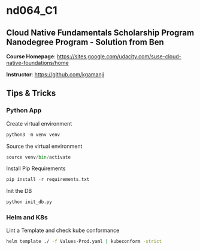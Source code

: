 # nd064_C1

## Cloud Native Fundamentals Scholarship Program Nanodegree Program - Solution from Ben

**Course Homepage**: https://sites.google.com/udacity.com/suse-cloud-native-foundations/home

**Instructor**: https://github.com/kgamanji

## Tips & Tricks

### Python App

Create virtual environment

````python
python3 -m venv venv
````

Source the virtual environment

````python
source venv/bin/activate
````

Install Pip Requirements

````python
pip install -r requirements.txt
````

Init the DB

````python
python init_db.py
````

### Helm and K8s

Lint a Template and check kube conformance

````bash
helm template ./ -f Values-Prod.yaml | kubeconform -strict   
````
